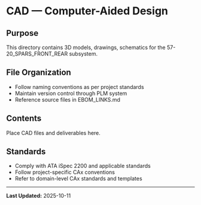 # CAD — Computer-Aided Design

## Purpose

This directory contains 3D models, drawings, schematics for the 57-20_SPARS_FRONT_REAR subsystem.

## File Organization

- Follow naming conventions as per project standards
- Maintain version control through PLM system
- Reference source files in EBOM_LINKS.md

## Contents

Place CAD files and deliverables here.

## Standards

- Comply with ATA iSpec 2200 and applicable standards
- Follow project-specific CAx conventions
- Refer to domain-level CAx standards and templates

---

**Last Updated:** 2025-10-11
